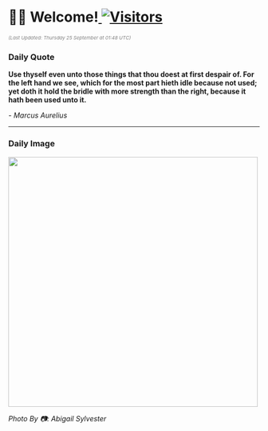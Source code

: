 <h1>👋🏽 Welcome!<a href="https://github.com/OmitNomis/"> <img src="https://visitor-badge.laobi.icu/badge?page_id=OmitNomis" alt="Visitors"></a></h1>

<i><p style="font-size: 0.6rem; color:gray">(Last Updated: Thursday 25 September at 01:48 UTC)</p></i>

<h3> Daily Quote </h3>
<b><p>Use thyself even unto those things that thou doest at first despair of. For the left hand we see, which for the most part hieth idle because not used; yet doth it hold the bridle with more strength than the right, because it hath been used unto it.</p></b>
<i><caption style="font-size: 0.8rem; color:gray;">- Marcus Aurelius</caption></i>


<hr>

<h3>Daily Image</h3>
<a href="https://images.pexels.com/photos/34015721/pexels-photo-34015721.jpeg" target="_blank"><img style="height:500px;" src="https://images.pexels.com/photos/34015721/pexels-photo-34015721.jpeg"/></a>

<i><caption style="font-size: 0.8rem; color:gray;"> Photo By 📷: Abigail Sylvester</caption></i>
